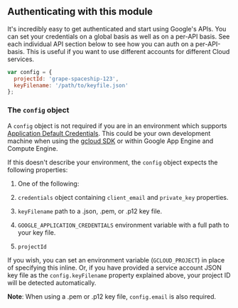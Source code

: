 ## Authenticating with this module

It's incredibly easy to get authenticated and start using Google's APIs. You can set your credentials on a global basis as well as on a per-API basis. See each individual API section below to see how you can auth on a per-API-basis. This is useful if you want to use different accounts for different Cloud services.

```js
var config = {
  projectId: 'grape-spaceship-123',
  keyFilename: '/path/to/keyfile.json'
};
```

### The `config` object

A `config` object is not required if you are in an environment which supports [Application Default Credentials](https://developers.google.com/identity/protocols/application-default-credentials). This could be your own development machine when using the [gcloud SDK](https://cloud.google.com/sdk) or within Google App Engine and Compute Engine.

If this doesn't describe your environment, the `config` object expects the following properties:

1. One of the following:
  1. `credentials` object containing `client_email` and `private_key` properties.
  2. `keyFilename` path to a .json, .pem, or .p12 key file.
  3. `GOOGLE_APPLICATION_CREDENTIALS` environment variable with a full path to your key file.

2. `projectId`

  If you wish, you can set an environment variable (`GCLOUD_PROJECT`) in place of specifying this inline. Or, if you have provided a service account JSON key file as the `config.keyFilename` property explained above, your project ID will be detected automatically.

**Note**: When using a .pem or .p12 key file, `config.email` is also required.


[dev-console]: https://console.developers.google.com/project
[gce-how-to]: https://cloud.google.com/compute/docs/authentication#using

